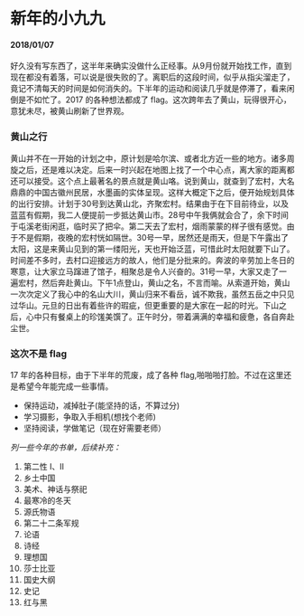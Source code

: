 # 新年的小九九
#### 2018/01/07
好久没有写东西了，这半年来确实没做什么正经事。从9月份就开始找工作，直到现在都没有着落，可以说是很失败的了。离职后的这段时间，似乎从指尖溜走了，竟记不清每天的时间是如何消失的。下半年的运动和阅读几乎就是停滞了，看来闲倒是不如忙了。2017 的各种想法都成了 flag。这次跨年去了黄山，玩得很开心，意犹未尽，被黄山刷新了世界观。

### 黄山之行

黄山并不在一开始的计划之中，原计划是哈尔滨、或者北方近一些的地方。诸多周旋之后，还是难以决定。后来一时兴起在地图上找了一个中心点，离大家的距离都还可以接受。这个点上最著名的景点就是黄山咯。说到黄山，就查到了宏村，大名鼎鼎的中国古徽州民居，水墨画的实体呈现。这样大概定下之后，便开始规划具体的出行安排。计划于30号到达黄山北，齐聚宏村。结果由于在下目前待业，以及蓝蓝有假期，我二人便提前一步抵达黄山市。28号中午我俩就会合了，余下时间于屯溪老街闲逛，临时买了把伞。第二天去了宏村，烟雨蒙蒙的样子很有感觉。由于不是假期，夜晚的宏村恍如隔世。30号一早，居然还是雨天，但是下午露出了太阳，这是来黄山见到的第一缕阳光，天也开始泛蓝，可惜此时太阳就要下山了。时间差不多时，去村口迎接远方的故人，他们是分批来的。奔波的辛劳加上冬日的寒意，让大家立马蹿进了馆子，相聚总是令人兴奋的。31号一早，大家又走了一遍宏村，然后奔赴黄山。下午1点登山，黄山之名，不言而喻。从索道开始，黄山一次次定义了我心中的名山大川，黄山归来不看岳，诚不欺我，虽然五岳之中只见过华山。元旦的日出有着些许的瑕疵，但更重要的是大家在一起的时光。下山之后，心中只有餐桌上的珍馐美馔了。正午时分，带着满满的幸福和疲惫，各自奔赴尘世。

### 这次不是 flag

17 年的各种目标，由于下半年的荒废，成了各种 flag,啪啪啪打脸。不过在这里还是希望今年能完成一些事情。

+   保持运动，减掉肚子(能坚持的话，不算过分)
+   学习摄影，争取入手相机(想找个老师)
+   坚持阅读，学做笔记（现在好需要老师）

*列一些今年的书单，后续补充：*

1.  第二性 I、II
2.  乡土中国
3.  美术、神话与祭祀
4.  最寒冷的冬天
5.  源氏物语
6.  第二十二条军规
7.  论语
8.  诗经
9.  理想国
10.  莎士比亚
11.  国史大纲
12.  史记
13.  红与黑
